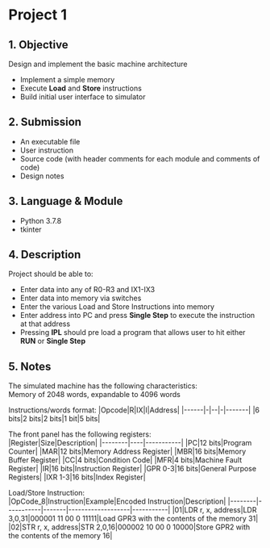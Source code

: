 # Project 1
## 1. Objective
Design and implement the basic machine architecture
 - Implement a simple memory
 - Execute **Load** and **Store** instructions
 - Build initial user interface to simulator
 
## 2. Submission
 - An executable file
 - User instruction
 - Source code (with header comments for each module and comments of code)
 - Design notes

## 3. Language & Module
- Python 3.7.8
- tkinter

## 4. Description
Project should be able to:
- Enter data into any of R0-R3 and IX1-IX3
- Enter data into memory via switches
- Enter the various Load and Store Instructions into memory
- Enter address into PC and press **Single Step** to execute the instruction at that address
- Pressing **IPL** should pre load a program that allows user to hit either **RUN** or **Single Step**

## 5. Notes
The simulated machine has the following characteristics:  
Memory of 2048 words, expandable to 4096 words

Instructions/words format:
|Opcode|R|IX|I|Address|
|------|-|--|-|-------|
|6 bits|2 bits|2 bits|1 bit|5 bits|  

The front panel has the following registers:  
|Register|Size|Description|
|--------|----|-----------|
|PC|12 bits|Program Counter|
|MAR|12 bits|Memory Address Register|
|MBR|16 bits|Memory Buffer Register|
|CC|4 bits|Condition Code|
|MFR|4 bits|Machine Fault Register|
|IR|16 bits|Instruction Register|
|GPR 0-3|16 bits|General Purpose Registers|
|IXR 1-3|16 bits|Index Register|

Load/Store Instruction:  
|OpCode_8|Instruction|Example|Encoded Instruction|Description|
|--------|-----------|-------|-------------------|-----------|
|01|LDR r, x, address|LDR 3,0,31|000001 11 00 0 11111|Load GPR3 with the contents of the memory 31|
|02|STR r, x, address|STR 2,0,16|000002 10 00 0 10000|Store GPR2 with the contents of the memory 16|
